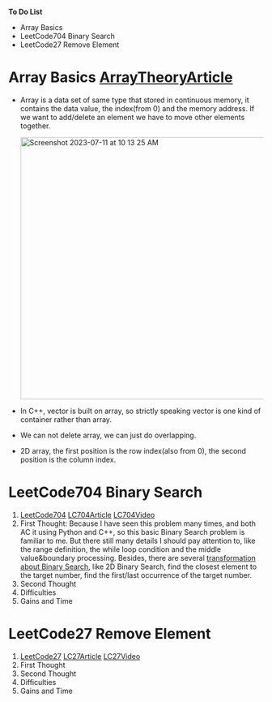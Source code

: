 **To Do List** 
- Array Basics
- LeetCode704 Binary Search
- LeetCode27 Remove Element

# Array Basics [ArrayTheoryArticle](https://www.programmercarl.com/%E6%95%B0%E7%BB%84%E7%90%86%E8%AE%BA%E5%9F%BA%E7%A1%80.html)
- Array is a data set of same type that stored in continuous memory, it contains the data value, the index(from 0) and the memory address. If we want to add/delete an element we have to move other elements together.

   <img width="517" alt="Screenshot 2023-07-11 at 10 13 25 AM" src="https://github.com/xiangjunyang99/ProgrammeWithCarl/assets/123419079/4ab63bff-a5d2-4311-a256-98df9961ca31">

- In C++, vector is built on array, so strictly speaking vector is one kind of container rather than array.
- We can not delete array, we can just do overlapping.
- 2D array, the first position is the row index(also from 0), the second position is the column index.


# LeetCode704 Binary Search
1. [LeetCode704](https://leetcode.com/problems/binary-search/) [LC704Article](https://www.programmercarl.com/0704.%E4%BA%8C%E5%88%86%E6%9F%A5%E6%89%BE.html) [LC704Video](https://www.bilibili.com/video/BV1fA4y1o715/?spm_id_from=333.999.0.0)
2. First Thought: Because I have seen this problem many times, and both AC it using Python and C++, so this basic Binary Search problem is familiar to me. But there still many details I should pay attention to, like the range definition, the while loop condition and the middle value&boundary processing. Besides, there are several [transformation about Binary Search](https://colab.research.google.com/drive/1b-q6elOuztvDvUG-1qprzL-tGCAPLVqP), like 2D Binary Search, find the closest element to the target number, find the first/last occurrence of the target number.
3. Second Thought
4. Difficulties
5. Gains and Time

# LeetCode27 Remove Element
1. [LeetCode27](https://leetcode.com/problems/remove-element/) [LC27Article](https://www.programmercarl.com/0027.%E7%A7%BB%E9%99%A4%E5%85%83%E7%B4%A0.html#_27-%E7%A7%BB%E9%99%A4%E5%85%83%E7%B4%A0) [LC27Video](https://www.bilibili.com/video/BV12A4y1Z7LP/?spm_id_from=333.999.0.0&vd_source=095091c85d2d9b4c44666fd2f1702003)
2. First Thought
3. Second Thought
4. Difficulties
5. Gains and Time



